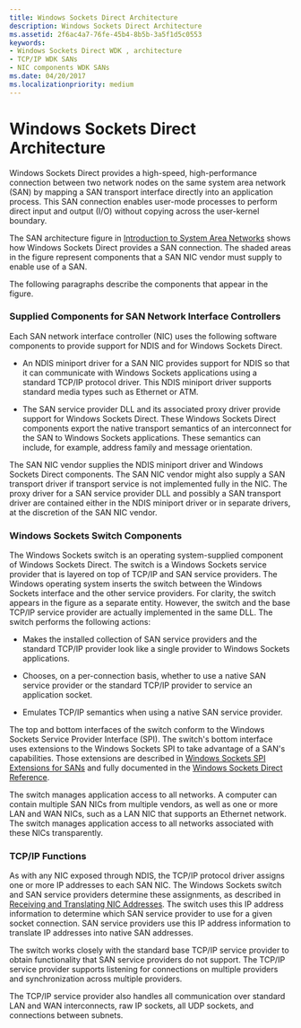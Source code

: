 ```yaml
---
title: Windows Sockets Direct Architecture
description: Windows Sockets Direct Architecture
ms.assetid: 2f6ac4a7-76fe-45b4-8b5b-3a5f1d5c0553
keywords:
- Windows Sockets Direct WDK , architecture
- TCP/IP WDK SANs
- NIC components WDK SANs
ms.date: 04/20/2017
ms.localizationpriority: medium
---
```


# Windows Sockets Direct Architecture





Windows Sockets Direct provides a high-speed, high-performance connection between two network nodes on the same system area network (SAN) by mapping a SAN transport interface directly into an application process. This SAN connection enables user-mode processes to perform direct input and output (I/O) without copying across the user-kernel boundary.

The SAN architecture figure in [Introduction to System Area Networks](introduction-to-system-area-networks.md) shows how Windows Sockets Direct provides a SAN connection. The shaded areas in the figure represent components that a SAN NIC vendor must supply to enable use of a SAN.

The following paragraphs describe the components that appear in the figure.

### Supplied Components for SAN Network Interface Controllers

Each SAN network interface controller (NIC) uses the following software components to provide support for NDIS and for Windows Sockets Direct.

-   An NDIS miniport driver for a SAN NIC provides support for NDIS so that it can communicate with Windows Sockets applications using a standard TCP/IP protocol driver. This NDIS miniport driver supports standard media types such as Ethernet or ATM.

-   The SAN service provider DLL and its associated proxy driver provide support for Windows Sockets Direct. These Windows Sockets Direct components export the native transport semantics of an interconnect for the SAN to Windows Sockets applications. These semantics can include, for example, address family and message orientation.

The SAN NIC vendor supplies the NDIS miniport driver and Windows Sockets Direct components. The SAN NIC vendor might also supply a SAN transport driver if transport service is not implemented fully in the NIC. The proxy driver for a SAN service provider DLL and possibly a SAN transport driver are contained either in the NDIS miniport driver or in separate drivers, at the discretion of the SAN NIC vendor.

### Windows Sockets Switch Components

The Windows Sockets switch is an operating system-supplied component of Windows Sockets Direct. The switch is a Windows Sockets service provider that is layered on top of TCP/IP and SAN service providers. The Windows operating system inserts the switch between the Windows Sockets interface and the other service providers. For clarity, the switch appears in the figure as a separate entity. However, the switch and the base TCP/IP service provider are actually implemented in the same DLL. The switch performs the following actions:

-   Makes the installed collection of SAN service providers and the standard TCP/IP provider look like a single provider to Windows Sockets applications.

-   Chooses, on a per-connection basis, whether to use a native SAN service provider or the standard TCP/IP provider to service an application socket.

-   Emulates TCP/IP semantics when using a native SAN service provider.

The top and bottom interfaces of the switch conform to the Windows Sockets Service Provider Interface (SPI). The switch's bottom interface uses extensions to the Windows Sockets SPI to take advantage of a SAN's capabilities. Those extensions are described in [Windows Sockets SPI Extensions for SANs](windows-sockets-spi-extensions-for-sans.md) and fully documented in the [Windows Sockets Direct Reference](https://msdn.microsoft.com/library/windows/hardware/ff565857).

The switch manages application access to all networks. A computer can contain multiple SAN NICs from multiple vendors, as well as one or more LAN and WAN NICs, such as a LAN NIC that supports an Ethernet network. The switch manages application access to all networks associated with these NICs transparently.

### TCP/IP Functions

As with any NIC exposed through NDIS, the TCP/IP protocol driver assigns one or more IP addresses to each SAN NIC. The Windows Sockets switch and SAN service providers determine these assignments, as described in [Receiving and Translating NIC Addresses](receiving-and-translating-nic-addresses.md). The switch uses this IP address information to determine which SAN service provider to use for a given socket connection. SAN service providers use this IP address information to translate IP addresses into native SAN addresses.

The switch works closely with the standard base TCP/IP service provider to obtain functionality that SAN service providers do not support. The TCP/IP service provider supports listening for connections on multiple providers and synchronization across multiple providers.

The TCP/IP service provider also handles all communication over standard LAN and WAN interconnects, raw IP sockets, all UDP sockets, and connections between subnets.

 

 





